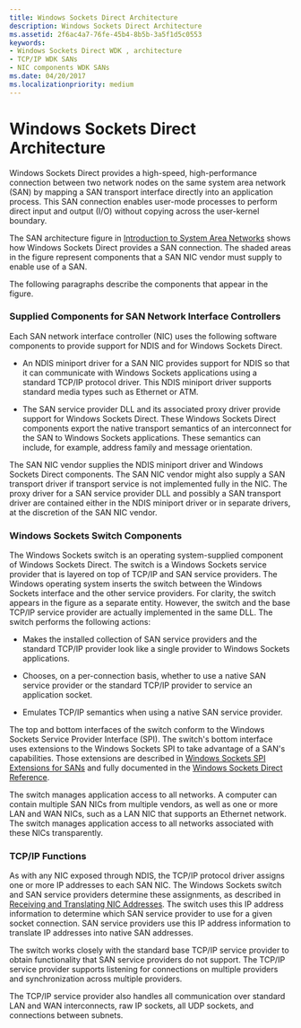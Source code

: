 ```yaml
---
title: Windows Sockets Direct Architecture
description: Windows Sockets Direct Architecture
ms.assetid: 2f6ac4a7-76fe-45b4-8b5b-3a5f1d5c0553
keywords:
- Windows Sockets Direct WDK , architecture
- TCP/IP WDK SANs
- NIC components WDK SANs
ms.date: 04/20/2017
ms.localizationpriority: medium
---
```


# Windows Sockets Direct Architecture





Windows Sockets Direct provides a high-speed, high-performance connection between two network nodes on the same system area network (SAN) by mapping a SAN transport interface directly into an application process. This SAN connection enables user-mode processes to perform direct input and output (I/O) without copying across the user-kernel boundary.

The SAN architecture figure in [Introduction to System Area Networks](introduction-to-system-area-networks.md) shows how Windows Sockets Direct provides a SAN connection. The shaded areas in the figure represent components that a SAN NIC vendor must supply to enable use of a SAN.

The following paragraphs describe the components that appear in the figure.

### Supplied Components for SAN Network Interface Controllers

Each SAN network interface controller (NIC) uses the following software components to provide support for NDIS and for Windows Sockets Direct.

-   An NDIS miniport driver for a SAN NIC provides support for NDIS so that it can communicate with Windows Sockets applications using a standard TCP/IP protocol driver. This NDIS miniport driver supports standard media types such as Ethernet or ATM.

-   The SAN service provider DLL and its associated proxy driver provide support for Windows Sockets Direct. These Windows Sockets Direct components export the native transport semantics of an interconnect for the SAN to Windows Sockets applications. These semantics can include, for example, address family and message orientation.

The SAN NIC vendor supplies the NDIS miniport driver and Windows Sockets Direct components. The SAN NIC vendor might also supply a SAN transport driver if transport service is not implemented fully in the NIC. The proxy driver for a SAN service provider DLL and possibly a SAN transport driver are contained either in the NDIS miniport driver or in separate drivers, at the discretion of the SAN NIC vendor.

### Windows Sockets Switch Components

The Windows Sockets switch is an operating system-supplied component of Windows Sockets Direct. The switch is a Windows Sockets service provider that is layered on top of TCP/IP and SAN service providers. The Windows operating system inserts the switch between the Windows Sockets interface and the other service providers. For clarity, the switch appears in the figure as a separate entity. However, the switch and the base TCP/IP service provider are actually implemented in the same DLL. The switch performs the following actions:

-   Makes the installed collection of SAN service providers and the standard TCP/IP provider look like a single provider to Windows Sockets applications.

-   Chooses, on a per-connection basis, whether to use a native SAN service provider or the standard TCP/IP provider to service an application socket.

-   Emulates TCP/IP semantics when using a native SAN service provider.

The top and bottom interfaces of the switch conform to the Windows Sockets Service Provider Interface (SPI). The switch's bottom interface uses extensions to the Windows Sockets SPI to take advantage of a SAN's capabilities. Those extensions are described in [Windows Sockets SPI Extensions for SANs](windows-sockets-spi-extensions-for-sans.md) and fully documented in the [Windows Sockets Direct Reference](https://msdn.microsoft.com/library/windows/hardware/ff565857).

The switch manages application access to all networks. A computer can contain multiple SAN NICs from multiple vendors, as well as one or more LAN and WAN NICs, such as a LAN NIC that supports an Ethernet network. The switch manages application access to all networks associated with these NICs transparently.

### TCP/IP Functions

As with any NIC exposed through NDIS, the TCP/IP protocol driver assigns one or more IP addresses to each SAN NIC. The Windows Sockets switch and SAN service providers determine these assignments, as described in [Receiving and Translating NIC Addresses](receiving-and-translating-nic-addresses.md). The switch uses this IP address information to determine which SAN service provider to use for a given socket connection. SAN service providers use this IP address information to translate IP addresses into native SAN addresses.

The switch works closely with the standard base TCP/IP service provider to obtain functionality that SAN service providers do not support. The TCP/IP service provider supports listening for connections on multiple providers and synchronization across multiple providers.

The TCP/IP service provider also handles all communication over standard LAN and WAN interconnects, raw IP sockets, all UDP sockets, and connections between subnets.

 

 





